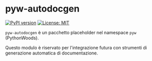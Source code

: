 # pyw-autodocgen

[![PyPI version](https://img.shields.io/pypi/v/pyw-autodocgen.svg)](https://pypi.org/project/pyw-autodocgen)
[![License: MIT](https://img.shields.io/badge/License-MIT-blue.svg)](https://opensource.org/licenses/MIT)

`pyw-autodocgen` è un pacchetto placeholder nel namespace `pyw` (PythonWoods).

Questo modulo è riservato per l'integrazione futura con strumenti di generazione automatica di documentazione.
